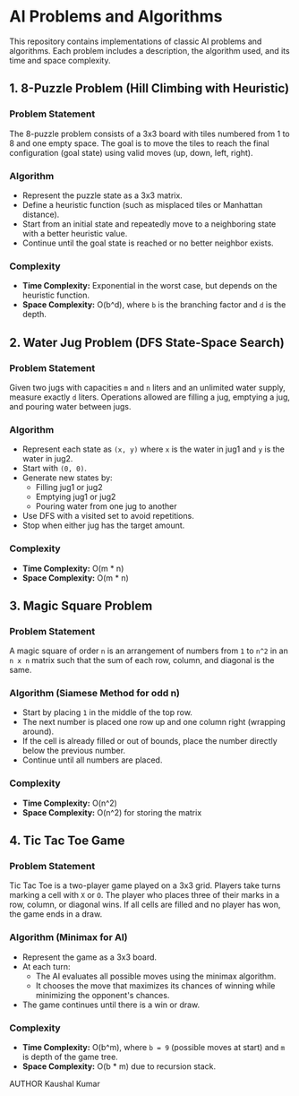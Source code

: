 # AI Problems and Algorithms

This repository contains implementations of classic AI problems and algorithms. Each problem includes a description, the algorithm used, and its time and space complexity.
 

## 1. 8-Puzzle Problem (Hill Climbing with Heuristic)

### Problem Statement
The 8-puzzle problem consists of a 3x3 board with tiles numbered from 1 to 8 and one empty space. The goal is to move the tiles to reach the final configuration (goal state) using valid moves (up, down, left, right).

### Algorithm
- Represent the puzzle state as a 3x3 matrix.
- Define a heuristic function (such as misplaced tiles or Manhattan distance).
- Start from an initial state and repeatedly move to a neighboring state with a better heuristic value.
- Continue until the goal state is reached or no better neighbor exists.

### Complexity
- **Time Complexity:** Exponential in the worst case, but depends on the heuristic function.
- **Space Complexity:** O(b^d), where `b` is the branching factor and `d` is the depth.

 

## 2. Water Jug Problem (DFS State-Space Search)

### Problem Statement
Given two jugs with capacities `m` and `n` liters and an unlimited water supply, measure exactly `d` liters. Operations allowed are filling a jug, emptying a jug, and pouring water between jugs.

### Algorithm
- Represent each state as `(x, y)` where `x` is the water in jug1 and `y` is the water in jug2.
- Start with `(0, 0)`.
- Generate new states by:
  - Filling jug1 or jug2
  - Emptying jug1 or jug2
  - Pouring water from one jug to another
- Use DFS with a visited set to avoid repetitions.
- Stop when either jug has the target amount.

### Complexity
- **Time Complexity:** O(m * n)
- **Space Complexity:** O(m * n)
 

## 3. Magic Square Problem

### Problem Statement
A magic square of order `n` is an arrangement of numbers from `1` to `n^2` in an `n x n` matrix such that the sum of each row, column, and diagonal is the same.

### Algorithm (Siamese Method for odd n)
- Start by placing `1` in the middle of the top row.
- The next number is placed one row up and one column right (wrapping around).
- If the cell is already filled or out of bounds, place the number directly below the previous number.
- Continue until all numbers are placed.

### Complexity
- **Time Complexity:** O(n^2)
- **Space Complexity:** O(n^2) for storing the matrix

 

## 4. Tic Tac Toe Game

### Problem Statement
Tic Tac Toe is a two-player game played on a 3x3 grid. Players take turns marking a cell with `X` or `O`. The player who places three of their marks in a row, column, or diagonal wins. If all cells are filled and no player has won, the game ends in a draw.

### Algorithm (Minimax for AI)
- Represent the game as a 3x3 board.
- At each turn:
  - The AI evaluates all possible moves using the minimax algorithm.
  - It chooses the move that maximizes its chances of winning while minimizing the opponent's chances.
- The game continues until there is a win or draw.

### Complexity
- **Time Complexity:** O(b^m), where `b = 9` (possible moves at start) and `m` is depth of the game tree.
- **Space Complexity:** O(b * m) due to recursion stack.

 AUTHOR Kaushal Kumar
